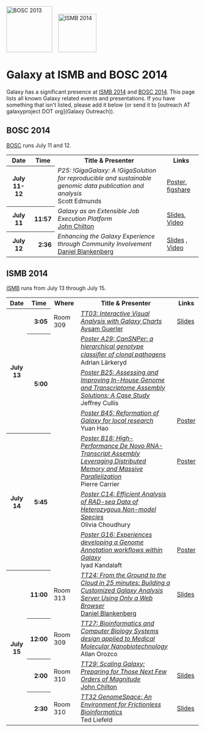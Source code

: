 <div class='center'>
<a href='http://www.open-bio.org/wiki/BOSC_2014'><img src='/Images/Logos/BOSC_logo.png' alt='BOSC 2013' width="120" /></a>&nbsp;&nbsp;&nbsp;
<a href='http://www.iscb.org/ismb2014'><img src='/Images/Logos/ISMB2014LogoRound.png' alt='ISMB 2014' width="100" /></a>

# Galaxy at ISMB and BOSC 2014
</div>

Galaxy has a significant presence at [ISMB 2014](http://www.iscb.org/ismb2014) and [BOSC 2014](http://www.open-bio.org/wiki/BOSC_2014). This page lists all known Galaxy related events and presentations. If you have something that isn't listed, please add it below (or send it to [outreach AT galaxyproject DOT org](Galaxy Outreach)).

## BOSC 2014

[BOSC](http://www.open-bio.org/wiki/BOSC_2014) runs July 11 and 12.

<table>
  <tr class="th" >
    <th> Date </th>
    <th> Time </th>
    <th> Title & Presenter </th>
    <th> Links </th>
  </tr>
  <tr>
    <th> July 11-12 </th>
    <th> </th>
    <td> <em>P25: !GigaGalaxy: A !GigaSolution for reproducible and sustainable genomic data publication and analysis</em><div class='indent'>Scott Edmunds</div> </td>
    <td> <a href='ATTACHMENT_URLDocuments/Posters/BOSC2014_Edmunds_GigaGalaxy.pdf'>Poster</a>, <a href='http://figshare.com/articles/GigaGalaxy_A_GigaSolution_for_reproducible_and_sustainable_genomic_data_publication_and_analysis/713512'>figshare</a> </td>
  </tr>
  <tr>
    <th> July 11 </th>
    <th style=" text-align: right;"> 11:57 </th>
    <td> <em>Galaxy as an Extensible Job Execution Platform</em><div class='indent'><a href='/JohnChilton/'>John Chilton</a></div> </td>
    <td> <a href='ATTACHMENT_URLDocuments/Presentations/BOSC2014_Chilton.pdf'>Slides</a>, <a href='http://video.open-bio.org/video/6/galaxy-as-an-extensible-job-execution-platform'>Video</a> </td>
  </tr>
  <tr>
    <th> July 12 </th>
    <th style=" text-align: right;"> 2:36 </th>
    <td> <em>Enhancing the Galaxy Experience through Community Involvement</em> <div class='indent'><a href='/Dan/'>Daniel Blankenberg</a></div> </td>
    <td> <a href='ATTACHMENT_URLDocuments/Presentations/BOSC2014_Blankenberg.pdf'>Slides</a> , <a href='http://video.open-bio.org/video/31/enhancing-the-galaxy-experience-through-community'>Video</a> </td>
  </tr>
</table>


## ISMB 2014

[ISMB](http://www.iscb.org/ismb2014) runs from July 13 through July 15. 

<table>
  <tr class="th" >
    <th> Date </th>
    <th> Time </th>
    <th> Where </th>
    <th> Title & Presenter </th>
    <th> Links </th>
  </tr>
  <tr>
    <th rowspan=4> July 13 </th>
    <th style=" text-align: right;"> 3:05 </th>
    <td> Room 309 </td>
    <td> <em><a href='http://www.iscb.org/uploaded/css/166/29988.pdf'>TT03: Interactive Visual Analysis with Galaxy Charts</a></em><div class='indent'><a href='/guerler/'>Aysam Guerler</a> </td>
    <td> <a href='ATTACHMENT_URLDocuments/Presentations/ISMB2014_Guerler_Charts.pdf'>Slides</a> </td>
  </tr>
  <tr>
    <th rowspan=3 style=" text-align: right;"> 5:00 </th>
    <td> </td>
    <td> <em><a href='https://www.iscb.org/cms_addon/conferences/ismb2014/posterlist.php?cat=A#A29'>Poster A29: CanSNPer: a hierarchical genotype classiﬁer of clonal pathogens</a></em> <div class='indent'>Adrian Lärkeryd</div> </td>
    <td> </td>
  </tr>
  <tr>
    <td> </td>
    <td> <em><a href='https://www.iscb.org/cms_addon/conferences/ismb2014/posterlist.php?cat=B#B25'>Poster B25: Assessing and Improving In-House Genome and Transcriptome Assembly Solutions: A Case Study</a></em> <div class='indent'>Jeffrey Cullis</div> </td>
    <td> </td>
  </tr>
  <tr>
    <td> </td>
    <td> <em><a href='https://www.iscb.org/cms_addon/conferences/ismb2014/posterlist.php?cat=B#B45'>Poster B45: Reformation of Galaxy for local research</a></em> <div class='indent'>Yuan Hao</div> </td>
    <td> <a href='ATTACHMENT_URLDocuments/Posters/ISMB2014_GalaxyForLocalResearchHao.pdf'>Poster</a> </td>
  </tr>
  <tr>
    <th rowspan=3> July 14 </th>
    <th rowspan=3 style=" text-align: right;"> 5:45 </th>
    <td> </td>
    <td> <em><a href='https://www.iscb.org/cms_addon/conferences/ismb2014/posterlist.php?cat=B#B18'>Poster B18: High-Performance De Novo RNA-Transcript Assembly Leveraging Distributed Memory and Massive Parallelization</a></em> <div class='indent'>Pierre Carrier</div> </td>
    <td> <a href='ATTACHMENT_URLDocuments/Posters/ISMB2014_HighPerfRNATrans_Carrier.pdf'>Poster</a> </td>
  </tr>
  <tr>
    <td> </td>
    <td> <em><a href='https://www.iscb.org/cms_addon/conferences/ismb2014/posterlist.php?cat=C#C14'>Poster C14: Efficient Analysis of RAD-seq Data of Heterozygous Non-model Species</a></em><div class='indent'> Olivia Choudhury </div> </td>
    <td> </td>
  </tr>
  <tr>
    <td> </td>
    <td> <em><a href='https://www.iscb.org/cms_addon/conferences/ismb2014/posterlist.php?cat=G#G16'>Poster G16: Experiences developing a Genome Annotation workflows within Galaxy</a></em> <div class='indent'> Iyad Kandalaft </div> </td>
    <td> <a href='ATTACHMENT_URLDocuments/Posters/ISMB2014_Kandalaft_GenomeAnnotation.pdf'>Poster</a> </td>
  </tr>
  <tr>
    <th rowspan=4> July 15 </th>
    <th style=" text-align: right;"> 11:00 </th>
    <td> Room 313 </td>
    <td> <em><a href='http://www.iscb.org/uploaded/css/166/30137.pdf'>TT24: From the Ground to the Cloud in 25 minutes: Building a Customized Galaxy Analysis Server Using Only a Web Browser</a></em> <div class='indent'><a href='/Dan/'>Daniel Blankenberg</a> </div> </td>
    <td> <a href='ATTACHMENT_URLDocuments/Presentations/ISMB2014_Blankenberg_Ground2Cloud.pdf'>Slides</a> </td>
  </tr>
  <tr>
    <th style=" text-align: right;"> 12:00 </th>
    <td> Room 309 </td>
    <td> <em><a href='http://www.iscb.org/uploaded/css/166/30125.pdf'>TT27: Bioinformatics and Computer Biology Systems design applied to Medical Molecular Nanobiotechnology</a></em><div class='indent'>Allan Orozco</div> </td>
    <td> </td>
  </tr>
  <tr>
    <th style=" text-align: right;"> 2:00 </th>
    <td> Room 310 </td>
    <td> <em><a href='http://www.iscb.org/uploaded/css/166/30134.pdf'>TT29: Scaling Galaxy: Preparing for Those Next Few Orders of Magnitude</a></em> <div class='indent'><a href='/JohnChilton/'>John Chilton</a></div> </td>
    <td> <a href='ATTACHMENT_URLDocuments/Presentations/ISMB2014_Chilton_ScalingGalaxy.pdf'>Slides</a> </td>
  </tr>
  <tr>
    <th style=" text-align: right;"> 2:30 </th>
    <td> Room 310 </td>
    <td> <em><a href='http://www.iscb.org/uploaded/css/166/30133.pdf'>TT32 GenomeSpace: An Environment for Frictionless Bioinformatics</a></em> <div class='indent'>Ted Liefeld</div> </td>
    <td> <a href='ATTACHMENT_URLDocuments/Presentations/ISMB2014_GenomeSpaceLiefeld.pdf'>Slides</a> </td>
  </tr>
</table>

 
